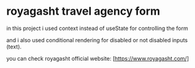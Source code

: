 # royagasht travel agency form

in this project i used context instead of useState for controlling the form

and i also used conditional rendering for disabled or not disabled inputs (text).

you can check royagasht official website: [https://www.royagasht.com/]

